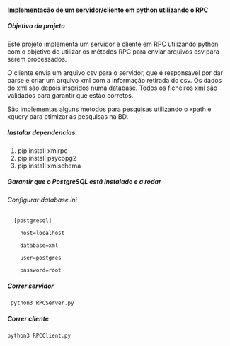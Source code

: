 #### Implementação de um servidor/cliente em python utilizando o RPC

##### Objetivo do projeto

Este projeto implementa um servidor e cliente em RPC utilizando python com o objetivo de utilizar os métodos RPC para enviar arquivos csv para serem processados.

O cliente envia um arquivo csv para o servidor, que é responsável por dar parse e criar um arquivo xml com a informação retirada do csv. Os dados do xml são depois inseridos numa database. Todos os ficheiros xml são validados para garantir que estão corretos. 

São implementas alguns metodos para pesquisas utilizando o xpath e xquery para otimizar as pesquisas na BD.

##### Instalar dependencias

1.   pip install xmlrpc
2.   pip install psycopg2
3.   pip install xmlschema



##### Garantir que o PostgreSQL está instalado e a rodar

######  Configurar database.ini  

```
  [postgresql]

​    host=localhost

​    database=xml

​    user=postgres

​    password=root
```



##### Correr servidor 

```
 python3 RPCServer.py
```



##### Correr cliente  

```
python3 RPCClient.py
```

